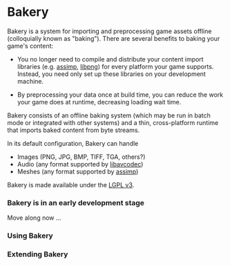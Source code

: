 Bakery
======

Bakery is a system for importing and preprocessing game assets offline
(colloquially known as "baking"). There are several benefits to
baking your game's content:

* You no longer need to compile and distribute your content import
  libraries (e.g. [assimp](http://assimp.sourceforge.net), 
  [libpng](http://www.libpng.org/pub/png/libpng.html)) for every platform
  your game supports. Instead, you need only set up these libraries on
  your development machine. 

* By preprocessing your data once at build time, you can reduce the
  work your game does at runtime, decreasing loading wait time.

Bakery consists of an offline baking system (which may be run in batch
mode or integrated with other systems) and a thin, cross-platform 
runtime that imports baked content from byte streams.

In its default configuration, Bakery can handle

* Images (PNG, JPG, BMP, TIFF, TGA, others?)
* Audio (any format supported by [libavcodec](http://ffmpeg.org))
* Meshes (any format supported by [assimp](http://assimp.sourceforge.net))

Bakery is made available under the 
[LGPL v3](http://www.opensource.org/licenses/lgpl-3.0.html).

### Bakery is in an early development stage

Move along now ...

### Using Bakery

### Extending Bakery

